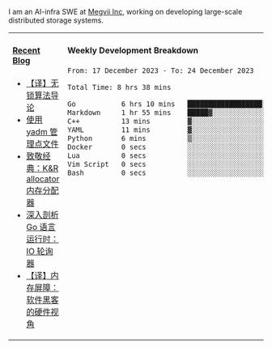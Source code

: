 I am an AI-infra SWE at [Megvii Inc](https://en.megvii.com/), working on developing large-scale distributed storage systems.

<table width="960px">
<tr>
<td valign="top" width="50%">

#### <a href="https://www.kongjun18.me" target="_blank">Recent Blog</a>

<!-- BLOG-POST-LIST:START -->
- [【译】无锁算法导论](https://kongjun18.github.io/posts/2023/07/14/)
- [使用 yadm 管理点文件](https://kongjun18.github.io/posts/2023/04/07/)
- [致敬经典：K&amp;R allocator 内存分配器](https://kongjun18.github.io/posts/2022/12/12/)
- [深入剖析 Go 语言运行时：IO 轮询器](https://kongjun18.github.io/posts/2022/11/21/)
- [【译】内存屏障：软件黑客的硬件视角](https://kongjun18.github.io/posts/2022/11/03/)
<!-- BLOG-POST-LIST:END -->

</td>
<td valign="top" width="50%">

#### Weekly Development Breakdown

<!--START_SECTION:waka-->

```txt
From: 17 December 2023 - To: 24 December 2023

Total Time: 8 hrs 38 mins

Go           6 hrs 10 mins   ██████████████████░░░░░░░   71.41 %
Markdown     1 hr 55 mins    █████▓░░░░░░░░░░░░░░░░░░░   22.25 %
C++          13 mins         ▓░░░░░░░░░░░░░░░░░░░░░░░░   02.58 %
YAML         11 mins         ▓░░░░░░░░░░░░░░░░░░░░░░░░   02.22 %
Python       6 mins          ▒░░░░░░░░░░░░░░░░░░░░░░░░   01.22 %
Docker       0 secs          ░░░░░░░░░░░░░░░░░░░░░░░░░   00.14 %
Lua          0 secs          ░░░░░░░░░░░░░░░░░░░░░░░░░   00.12 %
Vim Script   0 secs          ░░░░░░░░░░░░░░░░░░░░░░░░░   00.06 %
Bash         0 secs          ░░░░░░░░░░░░░░░░░░░░░░░░░   00.02 %
```

<!--END_SECTION:waka-->
</td>
</tr>

</table>
